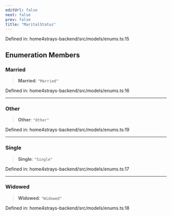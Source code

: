```yaml
---
editUrl: false
next: false
prev: false
title: "MaritalStatus"
---
```


Defined in: home4strays-backend/src/models/enums.ts:15

## Enumeration Members

### Married

> **Married**: `"Married"`

Defined in: home4strays-backend/src/models/enums.ts:16

***

### Other

> **Other**: `"Other"`

Defined in: home4strays-backend/src/models/enums.ts:19

***

### Single

> **Single**: `"Single"`

Defined in: home4strays-backend/src/models/enums.ts:17

***

### Widowed

> **Widowed**: `"Widowed"`

Defined in: home4strays-backend/src/models/enums.ts:18

